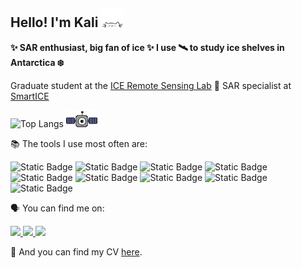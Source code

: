 ## Hello! I'm Kali <img src="./cat.gif" width="7%" height="7%"/>

  **✨ SAR enthusiast, big fan of ice ✨ I use 🛰️ to study ice shelves in Antarctica ❄️**

 Graduate student at the [ICE Remote Sensing Lab](https://www.icelab.ca/) 🍁 SAR specialist at [SmartICE](https://smartice.org/)

  ![Top Langs](https://github-readme-stats.vercel.app/api/top-langs/?username=kalimcdougall&layout=compact)    <img src="./nyan_satellite.gif" width="10%" height="10%"/>

📚 The tools I use most often are:
  
  ![Static Badge](https://img.shields.io/badge/Python-F0F0F0?style=for-the-badge&logo=python&logoColor=ffde57)
  ![Static Badge](https://img.shields.io/badge/qgis-F0F0F0?style=for-the-badge&logo=qgis&logoColor=3BAF29)
![Static Badge](https://img.shields.io/badge/arcgis-F0F0F0?style=for-the-badge&logo=arcgis&logoColor=%232C7AC3)
![Static Badge](https://img.shields.io/badge/pandas-F0F0F0?style=for-the-badge&logo=pandas&logoColor=150458)
![Static Badge](https://img.shields.io/badge/geopandas-F0F0F0?style=for-the-badge&logo=geopandas&logoColor=139C5A)
![Static Badge](https://img.shields.io/badge/google%20earth%20engine-F0F0F0?style=for-the-badge&logo=google%20earth%20engine&logoColor=%234285F4)
![Static Badge](https://img.shields.io/badge/javascript-F0F0F0?style=for-the-badge&logo=javascript&logoColor=%23F7DF1E)
![Static Badge](https://img.shields.io/badge/bash-F0F0F0?style=for-the-badge&logo=gnu%20bash&logoColor=293137)
![Static Badge](https://img.shields.io/badge/anaconda-F0F0F0?style=for-the-badge&logo=anaconda&logoColor=3BAF29)

🗣️ You can find me on:
<div id="badges">
   <a href="https://x.com/ka_mcdougall/">
    <img src="https://img.shields.io/badge/X-F0F0F0?style=social&logo=X&logoColor=%23000000"/>
  </a>
  <a href="https://www.linkedin.com/in/kali-mcdougall/">
    <img src="https://img.shields.io/badge/LinkedIn-F0F0F0?style=social&logo=linkedin&logoColor=%230A66C2"/>
  </a>
 <a href="https://www.researchgate.net/profile/Kali-Mcdougall/research">
    <img src="https://img.shields.io/badge/ResearchGate-F0F0F0?style=social&logo=researchgate&logoColor=%2300CCBB"/>
 </a>
</div>
  
  📄 And you can find my CV [here](KaliMcDougall_CV.pdf).



